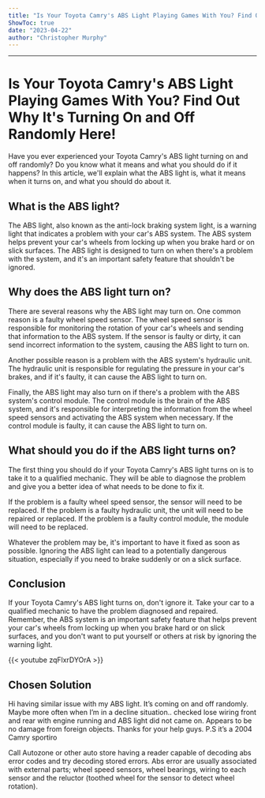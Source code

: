 ```yaml
---
title: "Is Your Toyota Camry's ABS Light Playing Games With You? Find Out Why It's Turning On and Off Randomly Here!"
ShowToc: true 
date: "2023-04-22"
author: "Christopher Murphy"
---
```

*****
# Is Your Toyota Camry's ABS Light Playing Games With You? Find Out Why It's Turning On and Off Randomly Here!

Have you ever experienced your Toyota Camry's ABS light turning on and off randomly? Do you know what it means and what you should do if it happens? In this article, we'll explain what the ABS light is, what it means when it turns on, and what you should do about it.

## What is the ABS light?

The ABS light, also known as the anti-lock braking system light, is a warning light that indicates a problem with your car's ABS system. The ABS system helps prevent your car's wheels from locking up when you brake hard or on slick surfaces. The ABS light is designed to turn on when there's a problem with the system, and it's an important safety feature that shouldn't be ignored.

## Why does the ABS light turn on?

There are several reasons why the ABS light may turn on. One common reason is a faulty wheel speed sensor. The wheel speed sensor is responsible for monitoring the rotation of your car's wheels and sending that information to the ABS system. If the sensor is faulty or dirty, it can send incorrect information to the system, causing the ABS light to turn on.

Another possible reason is a problem with the ABS system's hydraulic unit. The hydraulic unit is responsible for regulating the pressure in your car's brakes, and if it's faulty, it can cause the ABS light to turn on.

Finally, the ABS light may also turn on if there's a problem with the ABS system's control module. The control module is the brain of the ABS system, and it's responsible for interpreting the information from the wheel speed sensors and activating the ABS system when necessary. If the control module is faulty, it can cause the ABS light to turn on.

## What should you do if the ABS light turns on?

The first thing you should do if your Toyota Camry's ABS light turns on is to take it to a qualified mechanic. They will be able to diagnose the problem and give you a better idea of what needs to be done to fix it.

If the problem is a faulty wheel speed sensor, the sensor will need to be replaced. If the problem is a faulty hydraulic unit, the unit will need to be repaired or replaced. If the problem is a faulty control module, the module will need to be replaced.

Whatever the problem may be, it's important to have it fixed as soon as possible. Ignoring the ABS light can lead to a potentially dangerous situation, especially if you need to brake suddenly or on a slick surface.

## Conclusion

If your Toyota Camry's ABS light turns on, don't ignore it. Take your car to a qualified mechanic to have the problem diagnosed and repaired. Remember, the ABS system is an important safety feature that helps prevent your car's wheels from locking up when you brake hard or on slick surfaces, and you don't want to put yourself or others at risk by ignoring the warning light.

{{< youtube zqFlxrDYOrA >}} 



## Chosen Solution
 Hi having similar issue with my ABS light. It’s coming on and off randomly. Maybe more often when I’m in a decline situation.. checked lose wiring front and rear with engine running and ABS light did not came on. Appears to be no damage from foreign objects. Thanks for your help guys. P.S it’s a 2004 Camry sportiro

 Call Autozone or other auto store having a reader capable of decoding abs error codes and try decoding stored errors. Abs error are usually associated with external parts; wheel speed sensors, wheel bearings, wiring to each sensor and the reluctor (toothed wheel for the sensor to detect wheel rotation).





